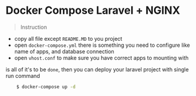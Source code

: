 # Docker Compose Laravel + NGINX

> Instruction
- copy all file except `README.MD` to you project
- open `docker-compose.yml` there is something you need to configure like name of apps, and database connection
- open `vhost.conf` to make sure you have correct apps to mounting with

is all of it's to be `done`, then you can deploy your laravel project with single run command
```bash
    $ docker-compose up -d
```